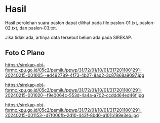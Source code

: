 # Hasil

Hasil perolehan suara paslon dapat dilihat pada file paslon-01.txt, paslon-02.txt, dan paslon-03.txt.

Jika tidak ada, artinya data tersebut belum ada pada SIREKAP.

## Foto C Plano

https://sirekap-obj-formc.kpu.go.id/05c2/pemilu/ppwp/31/72/01/10/01/3172011001291-20240215-001005--ed492789-4f73-4b27-8ad2-3c87868a9097.jpg

https://sirekap-obj-formc.kpu.go.id/05c2/pemilu/ppwp/31/72/01/10/01/3172011001291-20240215-001020--f9e0064c-553d-4a4a-a702-ccddd64ed46f.jpg

https://sirekap-obj-formc.kpu.go.id/05c2/pemilu/ppwp/31/72/01/10/01/3172011001291-20240215-001153--d7f006fb-2d10-443f-8bd6-a101b199e3eb.jpg
